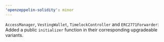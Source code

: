 ```yaml
---
'openzeppelin-solidity': minor
---
```


`AccessManager`, `VestingWallet`, `TimelockController` and `ERC2771Forwarder`: Added a public `initializer` function in their corresponding upgradeable variants.
